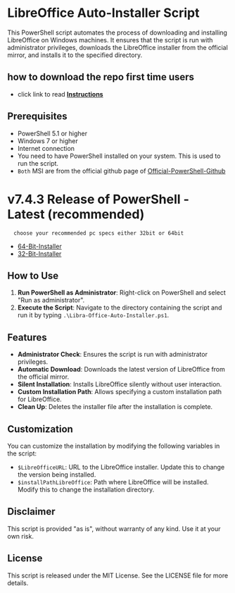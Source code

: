 # LibreOffice Auto-Installer Script

This PowerShell script automates the process of downloading and installing LibreOffice on Windows machines. It ensures that the script is run with administrator privileges, downloads the LibreOffice installer from the official mirror, and installs it to the specified directory.

## how to download the repo first time users

  - click link to read [**Instructions**](https://www.fnbubbles420.org/Instructions-On-How-To-Download-Repo)

## Prerequisites

- PowerShell 5.1 or higher
- Windows 7 or higher
- Internet connection
- You need to have PowerShell installed on your system. This is used to run the script.
- `Both` MSI are from the official github page of [Official-PowerShell-Github](https://github.com/PowerShell)

# v7.4.3 Release of PowerShell - Latest (recommended)
      choose your recommended pc specs either 32bit or 64bit 

- [64-Bit-Installer](https://github.com/PowerShell/PowerShell/releases/download/v7.4.3/PowerShell-7.4.3-win-x64.msi)
- [32-Bit-Installer](https://github.com/PowerShell/PowerShell/releases/download/v7.4.3/PowerShell-7.4.3-win-x86.msi)

## How to Use

1. **Run PowerShell as Administrator**: Right-click on PowerShell and select "Run as administrator".
2. **Execute the Script**: Navigate to the directory containing the script and run it by typing `.\Libra-Office-Auto-Installer.ps1`.

## Features

- **Administrator Check**: Ensures the script is run with administrator privileges.
- **Automatic Download**: Downloads the latest version of LibreOffice from the official mirror.
- **Silent Installation**: Installs LibreOffice silently without user interaction.
- **Custom Installation Path**: Allows specifying a custom installation path for LibreOffice.
- **Clean Up**: Deletes the installer file after the installation is complete.

## Customization

You can customize the installation by modifying the following variables in the script:

- `$LibreOfficeURL`: URL to the LibreOffice installer. Update this to change the version being installed.
- `$installPathLibreOffice`: Path where LibreOffice will be installed. Modify this to change the installation directory.

## Disclaimer

This script is provided "as is", without warranty of any kind. Use it at your own risk.

## License

This script is released under the MIT License. See the LICENSE file for more details.
